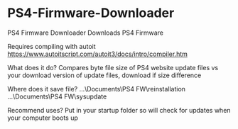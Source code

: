 # PS4-Firmware-Downloader
PS4 Firmware Downloader
Downloads PS4 Firmware

Requires compiling with autoit https://www.autoitscript.com/autoit3/docs/intro/compiler.htm

What does it do? Compares byte file size of PS4 website update files vs your download version of update files, download if size difference

Where does it save file?
...\Documents\PS4 FW\reinstallation
...\Documents\PS4 FW\sysupdate

Recommend uses? Put in your startup folder so will check for updates when your computer boots up
